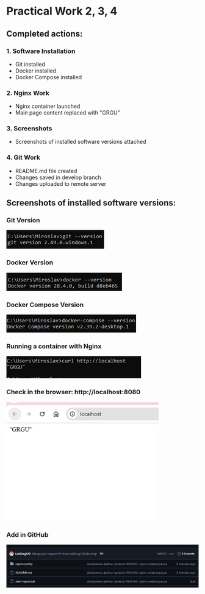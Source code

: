 ﻿# Practical Work 2, 3, 4

## Completed actions:

### 1. Software Installation
- Git installed
- Docker installed  
- Docker Compose installed

### 2. Nginx Work
- Nginx container launched
- Main page content replaced with "GRGU"

### 3. Screenshots
- Screenshots of installed software versions attached

### 4. Git Work
- README.md file created
- Changes saved in develop branch
- Changes uploaded to remote server
## Screenshots of installed software versions:

### Git Version
![Git Version](git-version.png)

### Docker Version
![Docker Version](docker-version.png)

### Docker Compose Version
![Docker Compose Version](docker-compose-version.png)

### Running a container with Nginx
![GRSUloc](grsuloc.png)

### Check in the browser: http://localhost:8080
![GRGU](grsu.png)

### Add in GitHub
![Save](savegit.png)